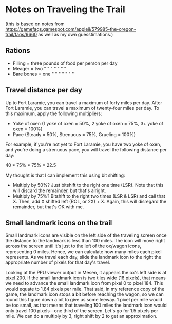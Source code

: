 # Notes on Traveling the Trail
(this is based on notes from https://gamefaqs.gamespot.com/appleii/579985-the-oregon-trail/faqs/9660
as well as my own guesstimations.)

## Rations
* Filling = three pounds of food per person per day
* Meager = two " " " " " " "
* Bare bones = one " " " " " " "

## Travel distance per day
Up to Fort Laramie, you can travel a maximum of forty miles per day. After Fort Laramie, you
can travel a maximum of twenty-four miles per day. To this maximum, apply the following multipliers:

* Yoke of oxen (1 yoke of oxen = 50%, 2 yoke of oxen = 75%, 3+ yoke of oxen = 100%)
* Pace (Steady = 50%, Strenuous = 75%, Grueling = 100%)

For example, if you're not yet to Fort Laramie, you have two yoke of oxen, and you're doing a strenuous
pace, you will travel the following distance per day:

40 * 75% * 75% = 22.5

My thought is that I can implement this using bit shifting:

* Multiply by 50%? Just bitshift to the right one time (LSR). Note that this will discard the remainder,
but that's alright.
* Multiply by 75%? Bitshift to the right two times (LSR & LSR) and call that X. Then, add X shifted left (ROL, or 2X) + X. Again, this will disregard the remainder, but that's OK with me.

## Small landmark icons on the trail
Small landmark icons are visible on the left side of the traveling screen once the distance to the landmark is less
than 100 miles. The icon will move right across the screen until it's just to the left of the ox/wagon icons,
representing 0 miles. Hence, we can calculate how many miles each pixel represents. As we travel each day, slide the
landmark icon to the right the appropriate number of pixels for that day's travel.

Looking at the PPU viewer output in Mesen, it appears the ox's left side is at pixel 200. If the small landmark icon is
two tiles wide (16 pixels), that means we need to advance the small landmark icon from pixel 0 to pixel 184. This would
equate to 1.84 pixels per mile. That said, in my reference copy of the game, the landmark icon stops a bit before reaching
the wagon, so we can round this figure down a bit to give us some leeway. 1 pixel per mile would be too small, as that means
that traveling 100 miles the landmark icon would only travel 100 pixels—one third of the screen. Let's go for 1.5 pixels per
mile. We can do a multiply by 3, right shift by 2 to get an approximation.
